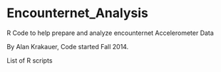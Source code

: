 # Encounternet_Analysis
R Code to help prepare and analyze encounternet Accelerometer Data

By Alan Krakauer, Code started Fall 2014.

List of R scripts

